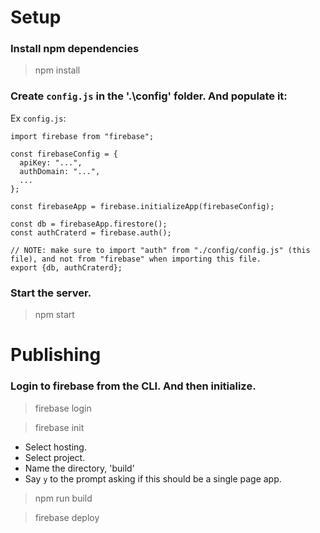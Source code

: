 # Setup

### Install npm dependencies

> npm install

### Create `config.js` in the '.\config' folder. And populate it:

Ex `config.js`:

```
import firebase from "firebase";

const firebaseConfig = {
  apiKey: "...",
  authDomain: "...",
  ...
};

const firebaseApp = firebase.initializeApp(firebaseConfig);

const db = firebaseApp.firestore();
const authCraterd = firebase.auth();

// NOTE: make sure to import "auth" from "./config/config.js" (this file), and not from "firebase" when importing this file.
export {db, authCraterd};
```

### Start the server.

>npm start

# Publishing

### Login to firebase from the CLI. And then initialize.

>firebase login

>firebase init
- Select hosting.
- Select project.
- Name the directory, 'build'
- Say `y` to the prompt asking if this should be a single page app.

>npm run build

>firebase deploy